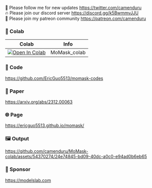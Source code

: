 🐣 Please follow me for new updates https://twitter.com/camenduru <br />
🔥 Please join our discord server https://discord.gg/k5BwmmvJJU <br />
🥳 Please join my patreon community https://patreon.com/camenduru <br />

### 🦒 Colab

| Colab | Info
| --- | --- |
[![Open In Colab](https://colab.research.google.com/assets/colab-badge.svg)](https://colab.research.google.com/github/camenduru/MoMask-colab/blob/main/MoMask_colab.ipynb) | MoMask_colab

### 🧬 Code
https://github.com/EricGuo5513/momask-codes

### 📄 Paper
https://arxiv.org/abs/2312.00063

### 🌐 Page
https://ericguo5513.github.io/momask/

### 🖼 Output

https://github.com/camenduru/MoMask-colab/assets/54370274/24e74845-bd09-40dc-a0c0-e94ad0b6eb65

### 🏢 Sponsor
https://modelslab.com
